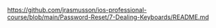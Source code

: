 https://github.com/jrasmusson/ios-professional-course/blob/main/Password-Reset/7-Dealing-Keyboards/README.md

